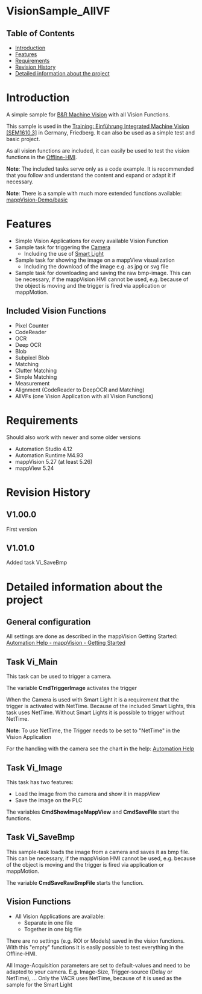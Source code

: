 # VisionSample_AllVF

## Table of Contents
* [Introduction](#introduction)
* [Features](#features)
* [Requirements](#requirements)
* [Revision History](#revision-history)
* [Detailed information about the project](#detailed-information-about-the-project)

# Introduction
A simple sample for [B&amp;R Machine Vision](https://www.br-automation.com/de-de/produkte/vision-systeme/) with all Vision Functions.

This sample is used in the [Training: Einführung Integrated Machine Vision [SEM1610.3]](https://www.br-automation.com/de-de/academy/seminare-in-deutschland/alle-laender/seminare/training-einfuehrung-integrated-machine-vision-sem16103/) in Germany, Friedberg. It can also be used as a simple test and basic project.

As all vision functions are included, it can easily be used to test the vision functions in the [Offline-HMI](https://help.br-automation.com/#/de/4/machine_vision%2Fmapp_vision%2Fprogramming%2Fhmi_thematisch%2Foffline_hmi%2Foffline_hmi_-_allgemein.html).

**Note**: The included tasks serve only as a code example. It is recommended that you follow and understand the content and expand or adapt it if necessary.

**Note**: There is a sample with much more extended functions available: [mappVision-Demo/basic](https://github.com/br-automation-com/mappVision-Demo/blob/basic)

# Features
* Simple Vision Applications for every available
Vision Function
* Sample task for triggering the [Camera](https://www.br-automation.com/de-de/produkte/vision-systeme/smart-camera/)
	* Including the use of [Smart Light](https://www.br-automation.com/de-de/produkte/vision-systeme/smart-light/)
* Sample task for showing the image on a mappView visualization
	* Including the download of the image e.g. as jpg or svg file
* Sample task for downloading and saving the raw bmp-image.  This can be necessary, if the mappVision HMI cannot be used, e.g. because of the object is moving and the trigger is fired via application or mappMotion.


## Included Vision Functions
* Pixel Counter
* CodeReader
* OCR
* Deep OCR
* Blob
* Subpixel Blob
* Matching
* Clutter Matching
* Simple Matching
* Measurement
* Alignment (CodeReader to DeepOCR and Matching)
* AllVFs (one Vision Application with all Vision Functions)

# Requirements
Should also work with newer and some older versions
* Automation Studio 4.12
* Automation Runtime M4.93
* mappVision 5.27 (at least 5.26)
* mappView 5.24

# Revision History
## V1.00.0
First version

## V1.01.0
Added task Vi_SaveBmp

# Detailed information about the project
## General configuration
All settings are done as described in the mappVision Getting Started: [Automation Help - mappVision - Getting Started](https://help.br-automation.com/#/en/4/machine_vision%2Fmapp_vision%2Fgetting_started%2Fgetting_started.html)

## Task Vi_Main
This task can be used to trigger a camera.

The variable **CmdTriggerImage** activates the trigger

When the Camera is used with Smart Light it is a requirement that the trigger is activated with NetTime. Because of the included Smart Lights, this task uses NetTime. Without Smart Lights it is possible to trigger without NetTime.

**Note**: To use NetTime, the Trigger needs to be set to "NetTime" in the Vision Application

For the handling with the camera see the chart in the help: [Automation Help](https://help.br-automation.com/#/en/4/machine_vision%2Fmapp_vision%2Fprogramming%2Fvfs%2Fhardware_funktion_-_standardkonfiguration_kamera.html)

## Task Vi_Image

This task has two features:
* Load the image from the camera and show it in mappView
* Save the image on the PLC

The variables **CmdShowImageMappView** and **CmdSaveFile** start the functions.

## Task Vi_SaveBmp
This sample-task loads the image from a camera and saves it as bmp file. This can be necessary, if the mappVision HMI cannot be used, e.g. because of the object is moving and the trigger is fired via application or mappMotion.

The variable **CmdSaveRawBmpFile** starts the function.

## Vision Functions

* All Vision Applications are available:
	* Separate in one file
	* Together in one big file

There are no settings (e.g. ROI or Models) saved in the vision functions.
With this "empty" functions it is easily possible to test everything in the Offline-HMI.

All Image-Acquisition parameters are set to default-values and need to be adapted to your camera. E.g. Image-Size, Trigger-source (Delay or NetTime), ... Only the VACR uses NetTime, because of it is used as the sample for the Smart Light


